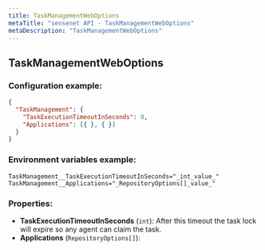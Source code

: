 ```yaml
---
title: TaskManagementWebOptions
metaTitle: "sensenet API - TaskManagementWebOptions"
metaDescription: "TaskManagementWebOptions"
---
```


## TaskManagementWebOptions


### Configuration example:
``` json
{
  "TaskManagement": {
    "TaskExecutionTimeoutInSeconds": 0,
    "Applications": [{ }, { }]
  }
}
```
### Environment variables example:
```
TaskManagement__TaskExecutionTimeoutInSeconds="_int_value_"
TaskManagement__Applications="_RepositoryOptions[]_value_"
```
### Properties:
- **TaskExecutionTimeoutInSeconds** (`int`): After this timeout the task lock will expire so any agent can claim the task.
- **Applications** (`RepositoryOptions[]`): 

